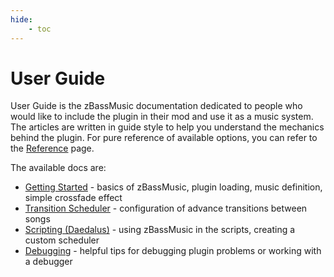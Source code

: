 ```yaml
---
hide:
    - toc
---
```


# User Guide

User Guide is the zBassMusic documentation dedicated to people who would like to include the plugin in their mod and use
it as a music system.
The articles are written in guide style to help you understand the mechanics behind the plugin. For pure reference of
available options, you
can refer to the [Reference](../reference/index.md) page.

The available docs are:

* [Getting Started](getting-started/index.md) - basics of zBassMusic, plugin loading, music definition, simple crossfade
  effect
* [Transition Scheduler](transition-scheduler/index.md) - configuration of advance transitions between songs
* [Scripting (Daedalus)](scripting/index.md) - using zBassMusic in the scripts, creating a custom scheduler
* [Debugging](debugging/index.md) - helpful tips for debugging plugin problems or working with a debugger